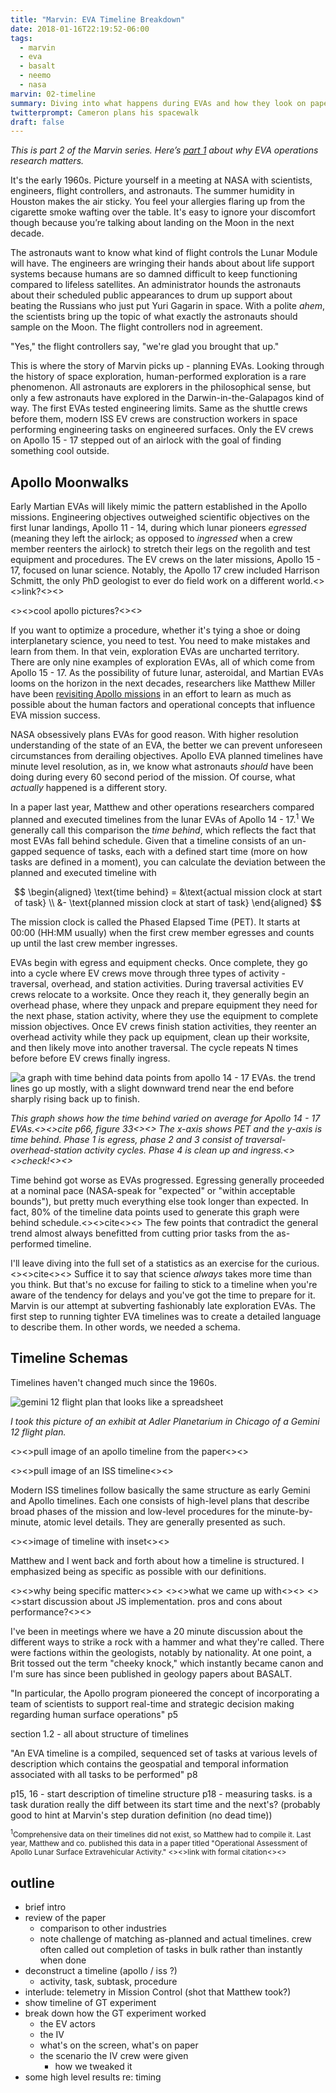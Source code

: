 ```yaml
---
title: "Marvin: EVA Timeline Breakdown"
date: 2018-01-16T22:19:52-06:00
tags:
  - marvin
  - eva
  - basalt
  - neemo
  - nasa
marvin: 02-timeline
summary: Diving into what happens during EVAs and how they look on paper.
twitterprompt: Cameron plans his spacewalk
draft: false
---
```


_This is part 2 of the Marvin series. Here’s [part 1](/posts/20180115-marvin-deep-spacewalks/) about why EVA operations research matters._

<p class="lead-in">It's the early 1960s. Picture yourself in a meeting at NASA with scientists, engineers, flight controllers, and astronauts. The summer humidity in Houston makes the air sticky. You feel your allergies flaring up from the cigarette smoke wafting over the table. It's easy to ignore your discomfort though because you’re talking about landing on the Moon in the next decade.</p>

The astronauts want to know what kind of flight controls the Lunar Module will have. The engineers are wringing their hands about about life support systems because humans are so damned difficult to keep functioning compared to lifeless satellites. An administrator hounds the astronauts about their scheduled public appearances to drum up support about beating the Russians who just put Yuri Gagarin in space. With a polite _ahem_, the scientists bring up the topic of what exactly the astronauts should sample on the Moon. The flight controllers nod in agreement.

"Yes," the flight controllers say, "we're glad you brought that up."

This is where the story of Marvin picks up - planning EVAs. Looking through the history of space exploration, human-performed exploration is a rare phenomenon. All astronauts are explorers in the philosophical sense, but only a few astronauts have explored in the Darwin-in-the-Galapagos kind of way. The first EVAs tested engineering limits. Same as the shuttle crews before them, modern ISS EV crews are construction workers in space performing engineering tasks on engineered surfaces. Only the EV crews on Apollo 15 - 17 stepped out of an airlock with the goal of finding something cool outside.

## Apollo Moonwalks

Early Martian EVAs will likely mimic the pattern established in the Apollo missions. Engineering objectives outweighed scientific objectives on the first lunar landings, Apollo 11 - 14, during which lunar pioneers _egressed_ (meaning they left the airlock; as opposed to _ingressed_ when a crew member reenters the airlock) to stretch their legs on the regolith and test equipment and procedures. The EV crews on the later missions, Apollo 15 - 17, focused on lunar science. Notably, the Apollo 17 crew included Harrison Schmitt, the only PhD geologist to ever do field work on a different world.<><>link?<><>

<><>cool apollo pictures?<><>

If you want to optimize a procedure, whether it's tying a shoe or doing interplanetary science, you need to test. You need to make mistakes and learn from them. In that vein, exploration EVAs are uncharted territory. There are only nine examples of exploration EVAs, all of which come from Apollo 15 - 17. As the possibility of future lunar, asteroidal, and Martian EVAs looms on the horizon in the next decades, researchers like Matthew Miller have been [revisiting Apollo missions](http://www.news.gatech.edu/features/lunar-landing-logs) in an effort to learn as much as possible about the human factors and operational concepts that influence EVA mission success.

NASA obsessively plans EVAs for good reason. With higher resolution understanding of the state of an EVA, the better we can prevent unforeseen circumstances from derailing objectives. Apollo EVA planned timelines have minute level resolution, as in, we know what astronauts _should_ have been doing during every 60 second period of the mission. Of course, what _actually_ happened is a different story.

In a paper last year, Matthew and other operations researchers compared planned and executed timelines from the lunar EVAs of Apollo 14 - 17.<sup>1</sup> We generally call this comparison the _time behind_, which reflects the fact that most EVAs fall behind schedule. Given that a timeline consists of an un-gapped sequence of tasks, each with a defined start time (more on how tasks are defined in a moment), you can calculate the deviation between the planned and executed timeline with

$$
\begin{aligned}
\text{time behind} = &\text{actual mission clock at start of task} \\
&- \text{planned mission clock at start of task}
\end{aligned}
$$

The mission clock is called the Phased Elapsed Time (PET). It starts at 00:00 (HH:MM usually) when the first crew member egresses and counts up until the last crew member ingresses.

EVAs begin with egress and equipment checks. Once complete, they go into a cycle where EV crews move through three types of activity - traversal, overhead, and station activities. During traversal activities EV crews relocate to a worksite. Once they reach it, they generally begin an overhead phase, where they unpack and prepare equipment they need for the next phase, station activity, where they use the equipment to complete mission objectives. Once EV crews finish station activities, they reenter an overhead activity while they pack up equipment, clean up their worksite, and then likely move into another traversal. The cycle repeats N times before before EV crews finally ingress.

![a graph with time behind data points from apollo 14 - 17 EVAs. the trend lines go up mostly, with a slight downward trend near the end before sharply rising back up to finish.](./fig33.png)

_This graph shows how the time behind varied on average for Apollo 14 - 17 EVAs.<><>cite p66, figure 33<><> The x-axis shows PET and the y-axis is time behind. Phase 1 is egress, phase 2 and 3 consist of traversal-overhead-station activity cycles. Phase 4 is clean up and ingress.<><>check!<><>_

Time behind got worse as EVAs progressed. Egressing generally proceeded at a nominal pace (NASA-speak for "expected" or "within acceptable bounds"), but pretty much everything else took longer than expected. In fact, 80% of the timeline data points used to generate this graph were behind schedule.<><>cite<><> The few points that contradict the general trend almost always benefitted from cutting prior tasks from the as-performed timeline.

I'll leave diving into the full set of a statistics as an exercise for the curious.<><>cite<><> Suffice it to say that science _always_ takes more time than you think. But that's no excuse for failing to stick to a timeline when you're aware of the tendency for delays and you've got the time to prepare for it. Marvin is our attempt at subverting fashionably late exploration EVAs. The first step to running tighter EVA timelines was to create a detailed language to describe them. In other words, we needed a schema.

## Timeline Schemas

Timelines haven't changed much since the 1960s.

![gemini 12 flight plan that looks like a spreadsheet](gemini_12_flight_plan.jpg)

_I took this picture of an exhibit at Adler Planetarium in Chicago of a Gemini 12 flight plan._

<><>pull image of an apollo timeline from the paper<><>

<><>pull image of an ISS timeline<><>

Modern ISS timelines follow basically the same structure as early Gemini and Apollo timelines. Each one consists of high-level plans that describe broad phases of the mission and low-level procedures for the minute-by-minute, atomic level details. They are generally presented as such.

<><>image of timeline with inset<><>

Matthew and I went back and forth about how a timeline is structured. I emphasized being as specific as possible with our definitions.

<><>why being specific matter<><>
<><>what we came up with<><>
<><>start discussion about JS implementation. pros and cons about performance?<><>


I've been in meetings where we have a 20 minute discussion about the different ways to strike a rock with a hammer and what they're called. There were factions within the geologists, notably by nationality. At one point, a Brit tossed out the term "cheeky knock," which instantly became canon and I'm sure has since been published in geology papers about BASALT.

"In particular, the Apollo program pioneered
the concept of incorporating a team of scientists to support real-time and strategic
decision making regarding human surface operations" p5

section 1.2 - all about structure of timelines

"An EVA timeline is
a compiled, sequenced set of tasks at various levels of description which contains
the geospatial and temporal information associated with all tasks to be performed" p8

p15, 16 - start description of timeline structure
p18 - measuring tasks. is a task duration really the diff between its start time and the next's? (probably good to hint at Marvin's step duration definition (no dead time))

<sub><sup>1</sup>Comprehensive data on their timelines did not exist, so Matthew had to compile it. Last year, Matthew and co. published this data in a paper titled "Operational Assessment of Apollo Lunar Surface Extravehicular Activity." <><>link with formal citation<><> </sub>


## outline
* brief intro
* review of the paper
	- comparison to other industries
	- note challenge of matching as-planned and actual timelines. crew often called out completion of tasks in bulk rather than instantly when done
* deconstruct a timeline (apollo / iss ?)
	- activity, task, subtask, procedure
* interlude: telemetry in Mission Control (shot that Matthew took?)
* show timeline of GT experiment
* break down how the GT experiment worked
	- the EV actors
	- the IV
	- what's on the screen, what's on paper
	- the scenario the IV crew were given
		+ how we tweaked it
* some high level results re: timing
